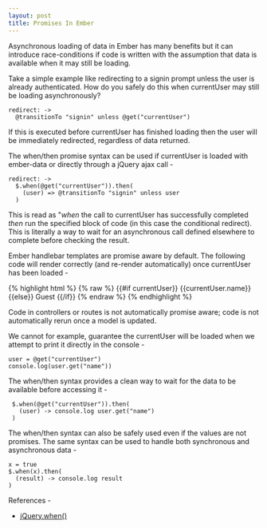 ```yaml
---
layout: post
title: Promises In Ember
---
```


Asynchronous loading of data in Ember has many benefits but it can introduce race-conditions
if code is written with the assumption that data is available when it may still be loading.

Take a simple example like redirecting to a signin prompt unless the user is already authenticated.
How do you safely do this when currentUser may still be loading asynchronously?

    redirect: ->
      @transitionTo "signin" unless @get("currentUser")

If this is executed before currentUser has finished loading then the user will be immediately redirected,
regardless of data returned.

The when/then promise syntax can be used if currentUser is loaded with ember-data or directly through a jQuery ajax call -

    redirect: ->
      $.when(@get("currentUser")).then(
        (user) => @transitionTo "signin" unless user
      )

This is read as "_when_ the call to currentUser has successfully completed _then_ run the specified block of code
(in this case the conditional redirect).
This is literally a way to wait for an asynchronous call defined elsewhere to complete before checking the result.

Ember handlebar templates are promise aware by default. The following code will render correctly (and re-render automatically)
once currentUser has been loaded -

{% highlight html %}
{% raw %}
{{#if currentUser}}
  {{currentUser.name}}
{{else}}
  Guest
{{/if}}
{% endraw %}
{% endhighlight %}

Code in controllers or routes is not automatically promise aware;
code is not automatically rerun once a model is updated.

We cannot for example, guarantee the currentUser will be loaded when we attempt to print it directly in the console -

    user = @get("currentUser")
    console.log(user.get("name"))

The when/then syntax provides a clean way to wait for the data to be available before accessing it -

     $.when(@get("currentUser")).then(
       (user) -> console.log user.get("name")
     )

The when/then syntax can also be safely used even if the values are not promises.
The same syntax can be used to handle both synchronous and asynchronous data -

    x = true
    $.when(x).then(
      (result) -> console.log result
    )


References -

* [jQuery.when()](http://api.jquery.com/jQuery.when)
